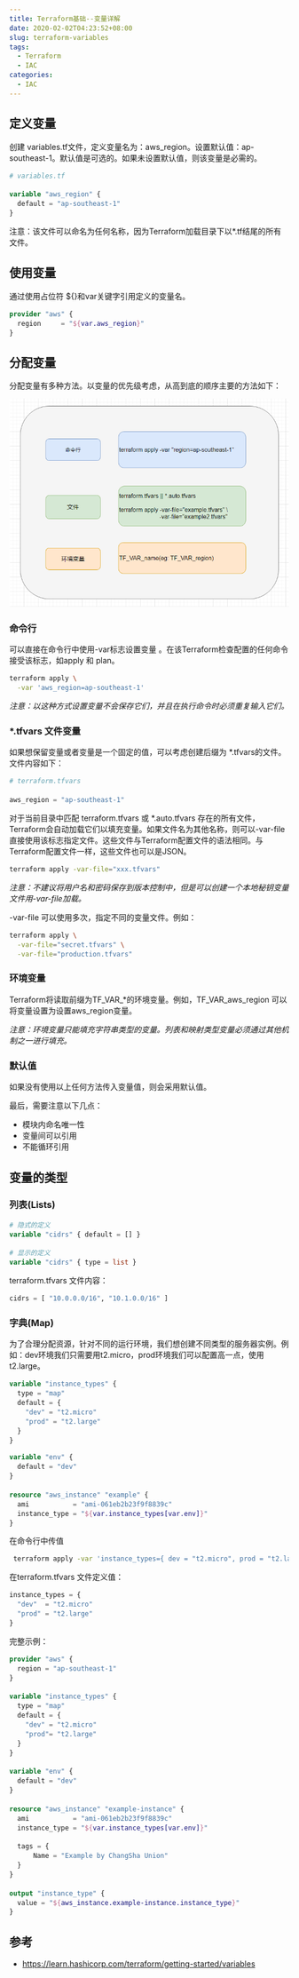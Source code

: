 ```yaml
---
title: Terraform基础--变量详解
date: 2020-02-02T04:23:52+08:00
slug: terraform-variables
tags:
  - Terraform
  - IAC
categories:
  - IAC
---
```


## 定义变量

创建 variables.tf文件，定义变量名为：aws_region。设置默认值：ap-southeast-1。默认值是可选的。如果未设置默认值，则该变量是必需的。

```terraform
# variables.tf

variable "aws_region" {
  default = "ap-southeast-1"
}
```

注意：该文件可以命名为任何名称，因为Terraform加载目录下以*.tf结尾的所有文件。

## 使用变量

通过使用占位符 ${}和var关键字引用定义的变量名。

```terraform
provider "aws" {
  region     = "${var.aws_region}"
}
```

## 分配变量

分配变量有多种方法。以变量的优先级考虑，从高到底的顺序主要的方法如下：

![](imgs/terraform-tfvar.png)

### 命令行

可以直接在命令行中使用-var标志设置变量 。在该Terraform检查配置的任何命令接受该标志，如apply 和 plan。

```bash
terraform apply \
  -var 'aws_region=ap-southeast-1'
```

*注意：以这种方式设置变量不会保存它们，并且在执行命令时必须重复输入它们。*

### *.tfvars 文件变量

如果想保留变量或者变量是一个固定的值，可以考虑创建后缀为 *.tfvars的文件。文件内容如下：

```terraform
# terraform.tfvars

aws_region = "ap-southeast-1"
```

对于当前目录中匹配 terraform.tfvars 或 *.auto.tfvars 存在的所有文件，Terraform会自动加载它们以填充变量。如果文件名为其他名称，则可以-var-file直接使用该标志指定文件。这些文件与Terraform配置文件的语法相同。与Terraform配置文件一样，这些文件也可以是JSON。

```bash
terraform apply -var-file="xxx.tfvars"
```

*注意：不建议将用户名和密码保存到版本控制中，但是可以创建一个本地秘钥变量文件用-var-file加载。*

-var-file 可以使用多次，指定不同的变量文件。例如：

```bash
terraform apply \
  -var-file="secret.tfvars" \
  -var-file="production.tfvars"
```

### 环境变量

Terraform将读取前缀为TF_VAR_*的环境变量。例如，TF_VAR_aws_region 可以将变量设置为设置aws_region变量。

*注意：环境变量只能填充字符串类型的变量。列表和映射类型变量必须通过其他机制之一进行填充。*

### 默认值

如果没有使用以上任何方法传入变量值，则会采用默认值。

最后，需要注意以下几点：

- 模块内命名唯一性
- 变量间可以引用
- 不能循环引用

## 变量的类型

### 列表(Lists)

```terraform
# 隐式的定义
variable "cidrs" { default = [] }

# 显示的定义
variable "cidrs" { type = list }
```

terraform.tfvars 文件内容：

```terraform
cidrs = [ "10.0.0.0/16", "10.1.0.0/16" ]
```

### 字典(Map)

为了合理分配资源，针对不同的运行环境，我们想创建不同类型的服务器实例。例如：dev环境我们只需要用t2.micro，prod环境我们可以配置高一点，使用t2.large。

```terraform
variable "instance_types" {
  type = "map"
  default = {
    "dev" = "t2.micro"
    "prod" = "t2.large"
  }
}
```

```terraform
variable "env" {
  default = "dev"
}

resource "aws_instance" "example" {
  ami           = "ami-061eb2b23f9f8839c"
  instance_type = "${var.instance_types[var.env]}" 
}
```

在命令行中传值

```bash
 terraform apply -var 'instance_types={ dev = "t2.micro", prod = "t2.large" }'
```

在terraform.tfvars 文件定义值：

```terraform
instance_types = {
  "dev"  = "t2.micro"
  "prod" = "t2.large"
}
```

完整示例：

```terraform
provider "aws" {
  region = "ap-southeast-1"
}

variable "instance_types" {
  type = "map"
  default = {
    "dev" = "t2.micro"
    "prod"= "t2.large"
  }
}

variable "env" {
  default = "dev"
}

resource "aws_instance" "example-instance" {
  ami           = "ami-061eb2b23f9f8839c"
  instance_type = "${var.instance_types[var.env]}" 

  tags = {
      Name = "Example by ChangSha Union"
  }
}

output "instance_type" {
  value = "${aws_instance.example-instance.instance_type}"
}
```

## 参考

- https://learn.hashicorp.com/terraform/getting-started/variables